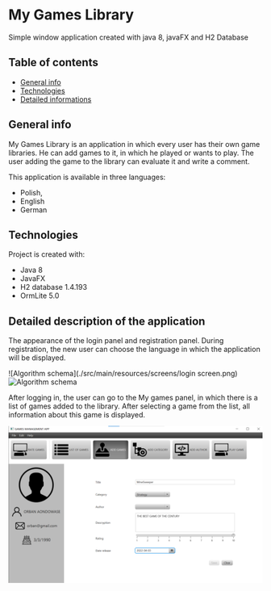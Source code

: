 # My Games Library
Simple window application created with java 8, javaFX and H2 Database


## Table of contents
* [General info](#general-info)
* [Technologies](#technologies)
* [Detailed informations](#detailed-description-of-the-application)

## General info
My Games Library is an application in which every user has their own game libraries.
He can add games to it, in which he played or wants to play.
The user adding the game to the library can evaluate it and write a comment.

This application is available in three languages:
* Polish,
* English
* German


## Technologies
Project is created with:
* Java 8
* JavaFX
* H2 database 1.4.193
* OrmLite 5.0


## Detailed description of the application

The appearance of the login panel and registration panel.
During registration, the new user can choose the language in which the application will be displayed.

![Algorithm schema](./src/main/resources/screens/login screen.png)
![Algorithm schema](./src/main/resources/screens/signup.png)

After logging in, the user can go to the My games panel, in which there is a list of games added to the library.
After selecting a game from the list, all information about this game is displayed.

![Algorithm schema](./src/main/resources/screens/userPanel.PNG)
